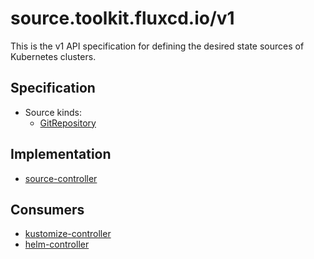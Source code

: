 # source.toolkit.fluxcd.io/v1

This is the v1 API specification for defining the desired state sources of Kubernetes clusters.

## Specification

* Source kinds:
  + [GitRepository](gitrepositories.md)

## Implementation

* [source-controller](https://github.com/fluxcd/source-controller/)

## Consumers

* [kustomize-controller](https://github.com/fluxcd/kustomize-controller/)
* [helm-controller](https://github.com/fluxcd/helm-controller/)
